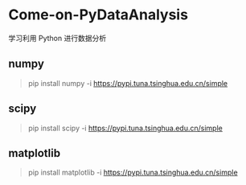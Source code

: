 # Come-on-PyDataAnalysis
学习利用 Python 进行数据分析

## numpy  
> pip install numpy -i https://pypi.tuna.tsinghua.edu.cn/simple  
## scipy  
> pip install scipy -i https://pypi.tuna.tsinghua.edu.cn/simple  
## matplotlib  
> pip install matplotlib -i https://pypi.tuna.tsinghua.edu.cn/simple  
